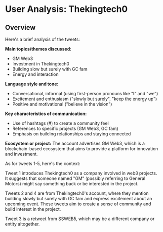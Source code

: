 # User Analysis: Thekingtech0

## Overview

Here's a brief analysis of the tweets:

**Main topics/themes discussed:**

* GM Web3
* Investment in Thekingtech0
* Building slow but surely with GC fam
* Energy and interaction

**Language style and tone:**

* Conversational, informal (using first-person pronouns like "I" and "we")
* Excitement and enthusiasm ("slowly but surely", "keep the energy up")
* Positive and motivational ("believe in the vision")

**Key characteristics of communication:**

* Use of hashtags (#) to create a community feel
* References to specific projects (GM Web3, GC fam)
* Emphasis on building relationships and staying connected

**Ecosystem or project:**
The account advertises GM Web3, which is a blockchain-based ecosystem that aims to provide a platform for innovation and investment.

As for tweets 1-5, here's the context:

Tweet 1 introduces Thekingtech0 as a company involved in web3 projects. It suggests that someone named "GM" (possibly referring to General Motors) might say something back or be interested in the project.

Tweets 2 and 4 are from Thekingtech0's account, where they mention building slowly but surely with GC fam and express excitement about an upcoming event. These tweets aim to create a sense of community and build interest in the project.

Tweet 3 is a retweet from SSWEB5, which may be a different company or entity altogether.